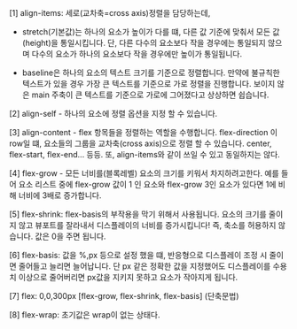 [1] align-items: 세로(교차축=cross axis)정렬을 담당하는데,

- stretch(기본값)는 하나의 요소가 높이가 다를 떄, 다른 값 기준에 맞춰서
  모든 값(height)을 통일시킵니다. 단, 다른 다수의 요소보다 작을 경우에는 통일되지
  않으며 다수의 요소가 하나의 요소보다 작을 경우에만 높이가 통일됩니다.

- baseline은 하나의 요소의 텍스트 크기를 기준으로 정렬합니다.
  만약에 불규칙한 텍스트가 있을 경우 가장 큰 텍스트를 기준으로 가로 정렬을 진행합니다.
  보이지 않은 main 주축이 큰 텍스트를 기준으로 가로에 그어졌다고 상상하면 쉽습니다.

[2] align-self - 하나의 요소에 정렬 옵션을 지정 할 수 있습니다.

[3] align-content - flex 항목들을 정렬하는 역할을 수행합니다. flex-direction 이 row일 떄,
요소들의 그룹을 교차축(cross axis)으로 정렬 할 수 있습니다.
center, flex-start, flex-end... 등등. 또, align-items와 같이 쓰일 수 있고 동일하지는 않다.

[4] flex-grow - 모든 너비를(블록레벨) 요소의 크기를 키워서 차지하려고한다.
예를 들어 요소 리스트 중에 flex-grow 값이 1 인 요소와 flex-grow 3인 요소가 있다면
1에 비해 너비에 3배로 증가합니다.

[5] flex-shrink: flex-basis의 부작용을 막기 위해서 사용됩니다. 요소의 크기를 줄이지 않고
뷰포트를 잘라내서 디스플레이의 너비를 증가시킵니다! 즉, 축소를 허용하지 않습니다.
값은 0을 주면 됩니다.

[6] flex-basis: 값을 %,px 등으로 설정 했을 떄, 반응형으로 디스플레이 조정 시
줄이면 줄어들고 늘리면 늘어납니다. 단 px 같은 정확한 값을 지정했어도 디스플레이를 수용 치 이상으로
줄어버리면 px값을 지키지 못하고 요소가 작아지게 됩니다.

[7] flex: 0,0,300px [flex-grow, flex-shrink, flex-basis] (단축문법)

[8] flex-wrap: 초기값은 wrap이 없는 상태다.
